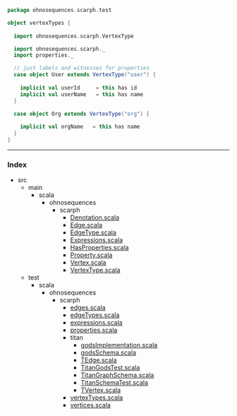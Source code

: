 
```scala
package ohnosequences.scarph.test

object vertexTypes {
  
  import ohnosequences.scarph.VertexType

  import ohnosequences.scarph._
  import properties._

  // just labels and witnesses for properties
  case object User extends VertexType("user") {
    
    implicit val userId     = this has id
    implicit val userName   = this has name
  }

  case object Org extends VertexType("org") {
    
    implicit val orgName   = this has name
  }
}

```


------

### Index

+ src
  + main
    + scala
      + ohnosequences
        + scarph
          + [Denotation.scala][main/scala/ohnosequences/scarph/Denotation.scala]
          + [Edge.scala][main/scala/ohnosequences/scarph/Edge.scala]
          + [EdgeType.scala][main/scala/ohnosequences/scarph/EdgeType.scala]
          + [Expressions.scala][main/scala/ohnosequences/scarph/Expressions.scala]
          + [HasProperties.scala][main/scala/ohnosequences/scarph/HasProperties.scala]
          + [Property.scala][main/scala/ohnosequences/scarph/Property.scala]
          + [Vertex.scala][main/scala/ohnosequences/scarph/Vertex.scala]
          + [VertexType.scala][main/scala/ohnosequences/scarph/VertexType.scala]
  + test
    + scala
      + ohnosequences
        + scarph
          + [edges.scala][test/scala/ohnosequences/scarph/edges.scala]
          + [edgeTypes.scala][test/scala/ohnosequences/scarph/edgeTypes.scala]
          + [expressions.scala][test/scala/ohnosequences/scarph/expressions.scala]
          + [properties.scala][test/scala/ohnosequences/scarph/properties.scala]
          + titan
            + [godsImplementation.scala][test/scala/ohnosequences/scarph/titan/godsImplementation.scala]
            + [godsSchema.scala][test/scala/ohnosequences/scarph/titan/godsSchema.scala]
            + [TEdge.scala][test/scala/ohnosequences/scarph/titan/TEdge.scala]
            + [TitanGodsTest.scala][test/scala/ohnosequences/scarph/titan/TitanGodsTest.scala]
            + [TitanGraphSchema.scala][test/scala/ohnosequences/scarph/titan/TitanGraphSchema.scala]
            + [TitanSchemaTest.scala][test/scala/ohnosequences/scarph/titan/TitanSchemaTest.scala]
            + [TVertex.scala][test/scala/ohnosequences/scarph/titan/TVertex.scala]
          + [vertexTypes.scala][test/scala/ohnosequences/scarph/vertexTypes.scala]
          + [vertices.scala][test/scala/ohnosequences/scarph/vertices.scala]

[main/scala/ohnosequences/scarph/Denotation.scala]: ../../../../main/scala/ohnosequences/scarph/Denotation.scala.md
[main/scala/ohnosequences/scarph/Edge.scala]: ../../../../main/scala/ohnosequences/scarph/Edge.scala.md
[main/scala/ohnosequences/scarph/EdgeType.scala]: ../../../../main/scala/ohnosequences/scarph/EdgeType.scala.md
[main/scala/ohnosequences/scarph/Expressions.scala]: ../../../../main/scala/ohnosequences/scarph/Expressions.scala.md
[main/scala/ohnosequences/scarph/HasProperties.scala]: ../../../../main/scala/ohnosequences/scarph/HasProperties.scala.md
[main/scala/ohnosequences/scarph/Property.scala]: ../../../../main/scala/ohnosequences/scarph/Property.scala.md
[main/scala/ohnosequences/scarph/Vertex.scala]: ../../../../main/scala/ohnosequences/scarph/Vertex.scala.md
[main/scala/ohnosequences/scarph/VertexType.scala]: ../../../../main/scala/ohnosequences/scarph/VertexType.scala.md
[test/scala/ohnosequences/scarph/edges.scala]: edges.scala.md
[test/scala/ohnosequences/scarph/edgeTypes.scala]: edgeTypes.scala.md
[test/scala/ohnosequences/scarph/expressions.scala]: expressions.scala.md
[test/scala/ohnosequences/scarph/properties.scala]: properties.scala.md
[test/scala/ohnosequences/scarph/titan/godsImplementation.scala]: titan/godsImplementation.scala.md
[test/scala/ohnosequences/scarph/titan/godsSchema.scala]: titan/godsSchema.scala.md
[test/scala/ohnosequences/scarph/titan/TEdge.scala]: titan/TEdge.scala.md
[test/scala/ohnosequences/scarph/titan/TitanGodsTest.scala]: titan/TitanGodsTest.scala.md
[test/scala/ohnosequences/scarph/titan/TitanGraphSchema.scala]: titan/TitanGraphSchema.scala.md
[test/scala/ohnosequences/scarph/titan/TitanSchemaTest.scala]: titan/TitanSchemaTest.scala.md
[test/scala/ohnosequences/scarph/titan/TVertex.scala]: titan/TVertex.scala.md
[test/scala/ohnosequences/scarph/vertexTypes.scala]: vertexTypes.scala.md
[test/scala/ohnosequences/scarph/vertices.scala]: vertices.scala.md